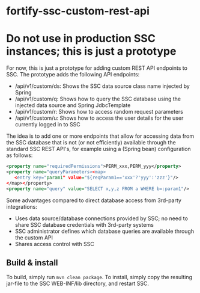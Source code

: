 # fortify-ssc-custom-rest-api

# Do not use in production SSC instances; this is just a prototype

For now, this is just a prototype for adding custom REST API endpoints to SSC. The prototype adds the following API endpoints:

* /api/v1/custom/ds: Shows the SSC data source class name injected by Spring
* /api/v1/custom/q: Shows how to query the SSC database using the injected data source and Spring JdbcTemplate
* /api/v1/custom/r: Shows how to access random request parameters
* /api/v1/custom/u: Shows how to access the user details for the user currently logged in to SSC

The idea is to add one or more endpoints that allow for accessing data from the SSC database that is not (or not efficiently) available through the standard SSC REST API's, for example using a (Spring bean) configuration as follows:

```xml
<property name="requiredPermissions">PERM_xxx,PERM_yyy</property>
<property name="queryParameters><map>
   <entry key="param1" value="${reqParam1=='xxx'?'yyy':'zzz'}"/>
</map></property>
<property name="query" value="SELECT x,y,z FROM a WHERE b=:param1"/>
```

Some advantages compared to direct database access from 3rd-party integrations:

* Uses data source/database connections provided by SSC; no need to share SSC database credentials with 3rd-party systems
* SSC administrator defines which database queries are available through the custom API
* Shares access control with SSC

## Build & install

To build, simply run `mvn clean package`. To install, simply copy the resulting jar-file to the SSC WEB-INF/lib directory, and restart SSC.
